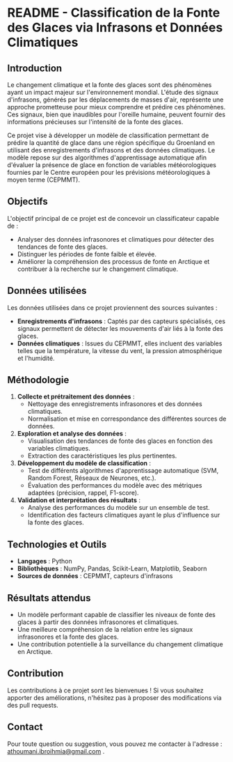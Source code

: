 # README - Classification de la Fonte des Glaces via Infrasons et Données Climatiques

## Introduction
Le changement climatique et la fonte des glaces sont des phénomènes ayant un impact majeur sur l'environnement mondial. L'étude des signaux d'infrasons, générés par les déplacements de masses d'air, représente une approche prometteuse pour mieux comprendre et prédire ces phénomènes. Ces signaux, bien que inaudibles pour l'oreille humaine, peuvent fournir des informations précieuses sur l'intensité de la fonte des glaces.

Ce projet vise à développer un modèle de classification permettant de prédire la quantité de glace dans une région spécifique du Groenland en utilisant des enregistrements d'infrasons et des données climatiques. Le modèle repose sur des algorithmes d'apprentissage automatique afin d'évaluer la présence de glace en fonction de variables météorologiques fournies par le Centre européen pour les prévisions météorologiques à moyen terme (CEPMMT).

## Objectifs
L'objectif principal de ce projet est de concevoir un classificateur capable de :
- Analyser des données infrasonores et climatiques pour détecter des tendances de fonte des glaces.
- Distinguer les périodes de fonte faible et élevée.
- Améliorer la compréhension des processus de fonte en Arctique et contribuer à la recherche sur le changement climatique.

## Données utilisées
Les données utilisées dans ce projet proviennent des sources suivantes :
- **Enregistrements d'infrasons** : Captés par des capteurs spécialisés, ces signaux permettent de détecter les mouvements d'air liés à la fonte des glaces.
- **Données climatiques** : Issues du CEPMMT, elles incluent des variables telles que la température, la vitesse du vent, la pression atmosphérique et l'humidité.

## Méthodologie
1. **Collecte et prétraitement des données** :
   - Nettoyage des enregistrements infrasonores et des données climatiques.
   - Normalisation et mise en correspondance des différentes sources de données.
2. **Exploration et analyse des données** :
   - Visualisation des tendances de fonte des glaces en fonction des variables climatiques.
   - Extraction des caractéristiques les plus pertinentes.
3. **Développement du modèle de classification** :
   - Test de différents algorithmes d'apprentissage automatique (SVM, Random Forest, Réseaux de Neurones, etc.).
   - Évaluation des performances du modèle avec des métriques adaptées (précision, rappel, F1-score).
4. **Validation et interprétation des résultats** :
   - Analyse des performances du modèle sur un ensemble de test.
   - Identification des facteurs climatiques ayant le plus d'influence sur la fonte des glaces.

## Technologies et Outils
- **Langages** : Python
- **Bibliothèques** : NumPy, Pandas, Scikit-Learn, Matplotlib, Seaborn
- **Sources de données** : CEPMMT, capteurs d'infrasons

## Résultats attendus
- Un modèle performant capable de classifier les niveaux de fonte des glaces à partir des données infrasonores et climatiques.
- Une meilleure compréhension de la relation entre les signaux infrasonores et la fonte des glaces.
- Une contribution potentielle à la surveillance du changement climatique en Arctique.

## Contribution
Les contributions à ce projet sont les bienvenues ! Si vous souhaitez apporter des améliorations, n'hésitez pas à proposer des modifications via des pull requests.

## Contact
Pour toute question ou suggestion, vous pouvez me  contacter  à l'adresse : athoumani.ibroihmia@gmail.com .


